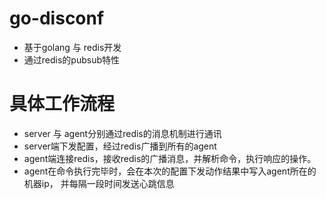 # go-disconf

 - 基于golang 与 redis开发
 - 通过redis的pubsub特性
 
# 具体工作流程
  - server 与 agent分别通过redis的消息机制进行通讯
  - server端下发配置，经过redis广播到所有的agent
  - agent端连接redis，接收redis的广播消息，并解析命令，执行响应的操作。
  - agent在命令执行完毕时，会在本次的配置下发动作结果中写入agent所在的机器ip，
  并每隔一段时间发送心跳信息
 
 
